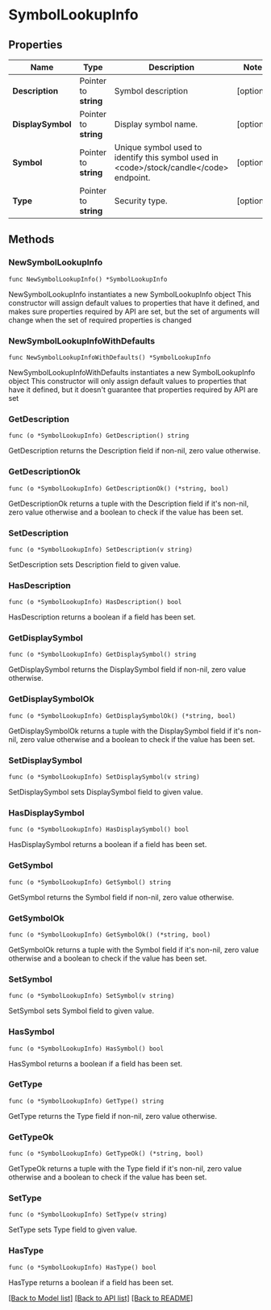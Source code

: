 # SymbolLookupInfo

## Properties

Name | Type | Description | Notes
------------ | ------------- | ------------- | -------------
**Description** | Pointer to **string** | Symbol description | [optional] 
**DisplaySymbol** | Pointer to **string** | Display symbol name. | [optional] 
**Symbol** | Pointer to **string** | Unique symbol used to identify this symbol used in &lt;code&gt;/stock/candle&lt;/code&gt; endpoint. | [optional] 
**Type** | Pointer to **string** | Security type. | [optional] 

## Methods

### NewSymbolLookupInfo

`func NewSymbolLookupInfo() *SymbolLookupInfo`

NewSymbolLookupInfo instantiates a new SymbolLookupInfo object
This constructor will assign default values to properties that have it defined,
and makes sure properties required by API are set, but the set of arguments
will change when the set of required properties is changed

### NewSymbolLookupInfoWithDefaults

`func NewSymbolLookupInfoWithDefaults() *SymbolLookupInfo`

NewSymbolLookupInfoWithDefaults instantiates a new SymbolLookupInfo object
This constructor will only assign default values to properties that have it defined,
but it doesn't guarantee that properties required by API are set

### GetDescription

`func (o *SymbolLookupInfo) GetDescription() string`

GetDescription returns the Description field if non-nil, zero value otherwise.

### GetDescriptionOk

`func (o *SymbolLookupInfo) GetDescriptionOk() (*string, bool)`

GetDescriptionOk returns a tuple with the Description field if it's non-nil, zero value otherwise
and a boolean to check if the value has been set.

### SetDescription

`func (o *SymbolLookupInfo) SetDescription(v string)`

SetDescription sets Description field to given value.

### HasDescription

`func (o *SymbolLookupInfo) HasDescription() bool`

HasDescription returns a boolean if a field has been set.

### GetDisplaySymbol

`func (o *SymbolLookupInfo) GetDisplaySymbol() string`

GetDisplaySymbol returns the DisplaySymbol field if non-nil, zero value otherwise.

### GetDisplaySymbolOk

`func (o *SymbolLookupInfo) GetDisplaySymbolOk() (*string, bool)`

GetDisplaySymbolOk returns a tuple with the DisplaySymbol field if it's non-nil, zero value otherwise
and a boolean to check if the value has been set.

### SetDisplaySymbol

`func (o *SymbolLookupInfo) SetDisplaySymbol(v string)`

SetDisplaySymbol sets DisplaySymbol field to given value.

### HasDisplaySymbol

`func (o *SymbolLookupInfo) HasDisplaySymbol() bool`

HasDisplaySymbol returns a boolean if a field has been set.

### GetSymbol

`func (o *SymbolLookupInfo) GetSymbol() string`

GetSymbol returns the Symbol field if non-nil, zero value otherwise.

### GetSymbolOk

`func (o *SymbolLookupInfo) GetSymbolOk() (*string, bool)`

GetSymbolOk returns a tuple with the Symbol field if it's non-nil, zero value otherwise
and a boolean to check if the value has been set.

### SetSymbol

`func (o *SymbolLookupInfo) SetSymbol(v string)`

SetSymbol sets Symbol field to given value.

### HasSymbol

`func (o *SymbolLookupInfo) HasSymbol() bool`

HasSymbol returns a boolean if a field has been set.

### GetType

`func (o *SymbolLookupInfo) GetType() string`

GetType returns the Type field if non-nil, zero value otherwise.

### GetTypeOk

`func (o *SymbolLookupInfo) GetTypeOk() (*string, bool)`

GetTypeOk returns a tuple with the Type field if it's non-nil, zero value otherwise
and a boolean to check if the value has been set.

### SetType

`func (o *SymbolLookupInfo) SetType(v string)`

SetType sets Type field to given value.

### HasType

`func (o *SymbolLookupInfo) HasType() bool`

HasType returns a boolean if a field has been set.


[[Back to Model list]](../README.md#documentation-for-models) [[Back to API list]](../README.md#documentation-for-api-endpoints) [[Back to README]](../README.md)


